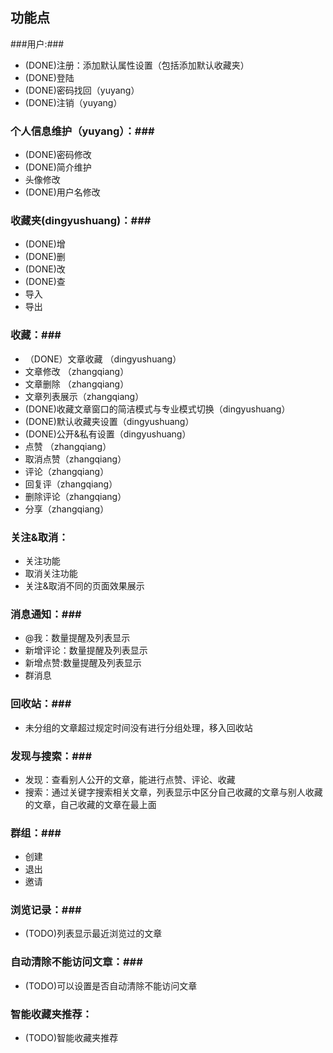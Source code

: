 ## 功能点 ##

###用户:###

- (DONE)注册：添加默认属性设置（包括添加默认收藏夹）</font>
- (DONE)登陆
- (DONE)密码找回（yuyang）
- (DONE)注销（yuyang）

### 个人信息维护（yuyang）：###

- (DONE)密码修改
- (DONE)简介维护
- 头像修改
- (DONE)用户名修改

### 收藏夹(dingyushuang)：###

- (DONE)增
- (DONE)删
- (DONE)改
- (DONE)查
- 导入
- 导出

### 收藏：###

- （DONE）文章收藏 （dingyushuang）
- 文章修改 （zhangqiang）
- 文章删除 （zhangqiang）
- 文章列表展示（zhangqiang）
- (DONE)收藏文章窗口的简洁模式与专业模式切换（dingyushuang）
- (DONE)默认收藏夹设置（dingyushuang）
- (DONE)公开&私有设置（dingyushuang）
- 点赞 （zhangqiang）
- 取消点赞（zhangqiang）
- 评论（zhangqiang）
- 回复评（zhangqiang）
- 删除评论（zhangqiang）
- 分享（zhangqiang）

### 关注&取消： ###

- 关注功能
- 取消关注功能
- 关注&取消不同的页面效果展示

### 消息通知：###

- @我：数量提醒及列表显示
- 新增评论：数量提醒及列表显示
- 新增点赞:数量提醒及列表显示
- 群消息

### 回收站：###

- 未分组的文章超过规定时间没有进行分组处理，移入回收站

### 发现与搜索：###

- 发现：查看别人公开的文章，能进行点赞、评论、收藏
- 搜索：通过关键字搜索相关文章，列表显示中区分自己收藏的文章与别人收藏的文章，自己收藏的文章在最上面

### 群组：###

- 创建
- 退出
- 邀请

### 浏览记录：###

- (TODO)列表显示最近浏览过的文章

### 自动清除不能访问文章：###

- (TODO)可以设置是否自动清除不能访问文章

### 智能收藏夹推荐： ###

- (TODO)智能收藏夹推荐
